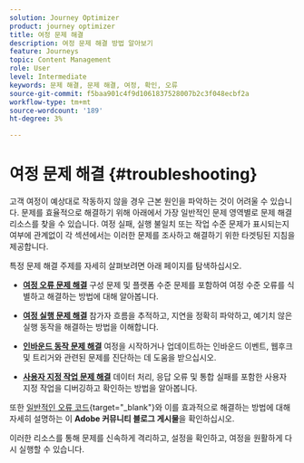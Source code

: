 ```yaml
---
solution: Journey Optimizer
product: journey optimizer
title: 여정 문제 해결
description: 여정 문제 해결 방법 알아보기
feature: Journeys
topic: Content Management
role: User
level: Intermediate
keywords: 문제 해결, 문제 해결, 여정, 확인, 오류
source-git-commit: f5baa901c4f9d1061837528007b2c3f048ecbf2a
workflow-type: tm+mt
source-wordcount: '189'
ht-degree: 3%

---
```


# 여정 문제 해결 {#troubleshooting}

고객 여정이 예상대로 작동하지 않을 경우 근본 원인을 파악하는 것이 어려울 수 있습니다. 문제를 효율적으로 해결하기 위해 아래에서 가장 일반적인 문제 영역별로 문제 해결 리소스를 찾을 수 있습니다. 여정 실패, 실행 불일치 또는 작업 수준 문제가 표시되는지 여부에 관계없이 각 섹션에서는 이러한 문제를 조사하고 해결하기 위한 타겟팅된 지침을 제공합니다.

특정 문제 해결 주제를 자세히 살펴보려면 아래 페이지를 탐색하십시오.

* **[여정 오류 문제 해결](../building-journeys/troubleshooting.md)**
구성 문제 및 플랫폼 수준 문제를 포함하여 여정 수준 오류를 식별하고 해결하는 방법에 대해 알아봅니다.

* **[여정 실행 문제 해결](../building-journeys/troubleshooting-execution.md)**
참가자 흐름을 추적하고, 지연을 정확히 파악하고, 예기치 않은 실행 동작을 해결하는 방법을 이해합니다.

* **[인바운드 동작 문제 해결](../building-journeys/troubleshooting-inbound.md)**
여정을 시작하거나 업데이트하는 인바운드 이벤트, 웹후크 및 트리거와 관련된 문제를 진단하는 데 도움을 받으십시오.

* **[사용자 지정 작업 문제 해결](../action/troubleshoot-custom-action.md)**
데이터 처리, 응답 오류 및 통합 실패를 포함한 사용자 지정 작업을 디버깅하고 확인하는 방법을 알아봅니다.

또한 [일반적인 오류 코드](https://experienceleaguecommunities.adobe.com/t5/journey-optimizer-blogs/demystifying-adobe-journey-optimizer-error-codes-root-causes-and/ba-p/760884){target="_blank"}와 이를 효과적으로 해결하는 방법에 대해 자세히 설명하는 이 **Adobe 커뮤니티 블로그 게시물**&#x200B;을 확인하십시오.

이러한 리소스를 통해 문제를 신속하게 격리하고, 설정을 확인하고, 여정을 원활하게 다시 실행할 수 있습니다.
